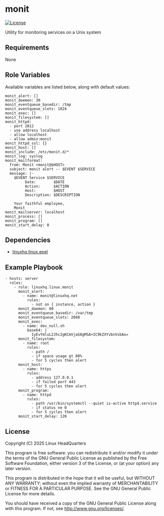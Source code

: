 # monit

[![License](https://img.shields.io/badge/license-GPLv3-lightgreen)](https://www.gnu.org/licenses/gpl-3.0.en.html#license-text)

Utility for monitoring services on a Unix system

## Requirements

None

## Role Variables

Available variables are listed below, along with default values:

    monit_alert: []
    monit_daemon: 30
    monit_eventqueue_basedir: /tmp
    monit_eventqueue_slots: 1024
    monit_exec: []
    monit_filesystem: []
    monit_httpd:
      - port 2812
      - use address localhost
      - allow localhost
      - allow admin:monit
    monit_httpd_ssl: {}
    monit_host: []
    monit_include: /etc/monit.d/*
    monit_log: syslog
    monit_mailformat:
      from: Monit <monit@$HOST>
      subject: monit alert -- $EVENT $SERVICE
      message: |-
        $EVENT Service $SERVICE
             Date:        $DATE
             Action:      $ACTION
             Host:        $HOST
             Description: $DESCRIPTION

        Your faithful employee,
        Monit
    monit_mailserver: localhost
    monit_process: []
    monit_program: []
    monit_start_delay: 0

## Dependencies

* [linuxhq.linux.epel](https://github.com/linuxhq/ansible-collection-linux/tree/main/roles/epel)

## Example Playbook

    - hosts: server
      roles:
        - role: linuxhq.linux.monit
          monit_alert:
            - name: monit@linuxhq.net
              rules:
                - not on { instance, action }
          monit_daemon: 60
          monit_eventqueue_basedir: /var/tmp
          monit_eventqueue_slots: 2048
          monit_exec:
            - name: dev_null.sh
              base64: |
                IyEvYmluL2Jhc2gKCmVjaG8gMSA+IC9kZXYvbnVsbAo=
          monit_filesystem:
            - name: root
              rules:
                - path /
                - if space usage gt 80%
                - for 5 cycles then alert
          monit_host:
            - name: https
              rules:
                - address 127.0.0.1
                - if failed port 443
                - for 5 cycles then alert
          monit_program:
            - name: httpd
              rules:
                - path /usr/bin/systemctl --quiet is-active httpd.service
                - if status ne 0
                - for 5 cycles then alert
          monit_start_delay: 120

## License

Copyright (C) 2025 Linux HeadQuarters

This program is free software: you can redistribute it and/or modify
it under the terms of the GNU General Public License as published by
the Free Software Foundation, either version 3 of the License, or
(at your option) any later version.

This program is distributed in the hope that it will be useful,
but WITHOUT ANY WARRANTY; without even the implied warranty of
MERCHANTABILITY or FITNESS FOR A PARTICULAR PURPOSE. See the
GNU General Public License for more details.

You should have received a copy of the GNU General Public License
along with this program. If not, see <http://www.gnu.org/licenses/>.

